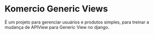 # Komercio Generic Views

É um projeto para gerenciar usuários e produtos simples, para treinar a mudança de APIView para Generic View no django.
